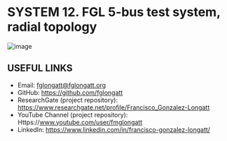 # SYSTEM 12.	 FGL 5-bus test system, radial topology

![image](https://github.com/fglongatt/FGL_Test_Systems/assets/16779213/9cafa01f-fa15-43a4-9159-8e6a330d1f22)

## USEFUL LINKS
- Email: fglongatt@fglongatt.org
- GitHub: https://github.com/fglongatt 
- ResearchGate (project repository): https://www.researchgate.net/profile/Francisco_Gonzalez-Longatt 
- YouTube Channel (project repository): Https://www.youtube.com/user/fmglongatt
- LinkedIn: https://www.linkedin.com/in/francisco-gonzalez-longatt/

